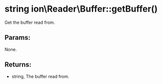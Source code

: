 # string ion\Reader\Buffer::getBuffer()

Get the buffer read from.






## Params:

None.

## Returns:

* string, The buffer read from.


